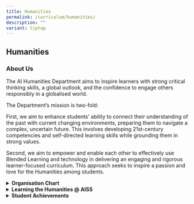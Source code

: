 ```yaml
---
title: Humanities
permalink: /curriculum/humanities/
description: ""
variant: tiptap
---
```

<h2>Humanities</h2>
<h3>About Us</h3>
<p>The AI Humanities Department aims to inspire learners with strong critical
thinking skills, a global outlook, and the confidence to engage others
responsibly in a globalised world.</p>
<p>The Department’s mission is two-fold:</p>
<p>First, we aim to enhance students' ability to connect their understanding
of the past with current changing environments, preparing them to navigate
a complex, uncertain future. This involves developing 21st-century competencies
and self-directed learning skills while grounding them in strong values.</p>
<p>Second, we aim to empower and enable each other to effectively use Blended
Learning and technology in delivering an engaging and rigorous learner-focused
curriculum. This approach seeks to inspire a passion and love for the Humanities
among students.
<br>
</p>
<div data-type="detailGroup" class="isomer-accordion-group isomer-accordion isomer-accordion-white">
<details class="isomer-details">
<summary><strong>Organisation Chart</strong>
</summary>
<div data-type="detailsContent" class="isomer-details-content">
<table style="minWidth: 25px">
<colgroup>
<col>
</colgroup>
<tbody>
<tr>
<td rowspan="1" colspan="1">
<p>Ms Andrea Lee Shu Qi (HOD/Humanities)</p>
</td>
</tr>
<tr>
<td rowspan="1" colspan="1">
<p>Mr Siva Balan (HOD/ CCE)</p>
</td>
</tr>
<tr>
<td rowspan="1" colspan="1">
<p>Mr Chong Wensheng (SH/ CCE)</p>
</td>
</tr>
<tr>
<td rowspan="1" colspan="1">
<p>Ms Doris Lee (ST/ Geography)</p>
</td>
</tr>
<tr>
<td rowspan="1" colspan="1">
<p>Mr Teo Chee Siong (ST/ POA)</p>
</td>
</tr>
<tr>
<td rowspan="1" colspan="1">
<p>Ms Ang Xin Ru, Ruby</p>
</td>
</tr>
<tr>
<td rowspan="1" colspan="1">
<p>Mr Daniel Chan Chong Weng</p>
</td>
</tr>
<tr>
<td rowspan="1" colspan="1">
<p>Ms Farhanah Abdullah Sani</p>
</td>
</tr>
<tr>
<td rowspan="1" colspan="1">
<p>Ms Hanna Diyana Binte Azahar</p>
</td>
</tr>
<tr>
<td rowspan="1" colspan="1">
<p>Ms Khoo Tee Mian</p>
</td>
</tr>
<tr>
<td rowspan="1" colspan="1">
<p>Mr Ng Qi Qin Gary</p>
</td>
</tr>
<tr>
<td rowspan="1" colspan="1">
<p>Ms Nur Syakira Binte Zamri</p>
</td>
</tr>
<tr>
<td rowspan="1" colspan="1">
<p>Ms Tan Wiphaporn</p>
</td>
</tr>
<tr>
<td rowspan="1" colspan="1">
<p>Ms Tay Liling</p>
</td>
</tr>
<tr>
<td rowspan="1" colspan="1">
<p>Ms Theresa Ong Hwee Fang</p>
</td>
</tr>
<tr>
<td rowspan="1" colspan="1">
<p>Ms Wang Xuejuan</p>
</td>
</tr>
</tbody>
</table>
<p></p>
</div>
</details>
</div>
<div data-type="detailGroup" class="isomer-accordion-group isomer-accordion isomer-accordion-white">
<details class="isomer-details">
<summary><strong>Learning the Humanities @ AISS</strong>
</summary>
<div data-type="detailsContent" class="isomer-details-content">
<div class="iframe-wrapper">
<iframe height="569" width="960" allowfullscreen="true" frameborder="0" src="https://docs.google.com/presentation/d/e/2PACX-1vTWma7T84h6hedT_RQm9YRQkh86MlDf8F4YmNGtUmlXhHC4g9OnjL5lLLHR0AkWgbMK3mN-pkttqZiU/embed?start=true&amp;loop=true&amp;delayms=3000"></iframe>
</div>
</div>
</details>
</div>
<div data-type="detailGroup" class="isomer-accordion-group isomer-accordion isomer-accordion-white">
<details class="isomer-details">
<summary><strong>Student Achievements</strong>
</summary>
<div data-type="detailsContent" class="isomer-details-content">
<div class="iframe-wrapper">
<iframe height="569" width="960" allowfullscreen="true" frameborder="0" src="https://docs.google.com/presentation/d/e/2PACX-1vTAAdy-Z0qOGfcEtVAajQ0vqdr22fS3woZHJUXhjdWR7JNttv_uIhD2EMnF_596WfBtJhXkjildx7cn/embed?start=true&amp;loop=true&amp;delayms=3000"></iframe>
</div>
</div>
</details>
</div>
<p></p>